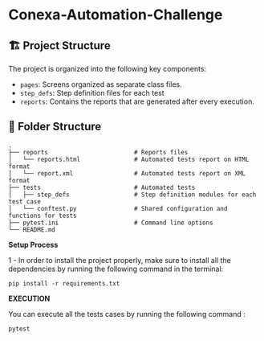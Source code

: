 # Conexa-Automation-Challenge

## 🏗️ Project Structure <a name="project-structure"></a>

The project is organized into the following key components:
- `pages`: Screens organized as separate class files.
- `step_defs`: Step definition files for each test
- `reports`: Contains the reports that are generated after every execution.

## 📁 Folder Structure <a name="folder-structure"></a>

    .
    ├── reports                        # Reports files
    │   └── reports.html               # Automated tests report on HTML format
    │   └── report.xml                 # Automated tests report on XML format
    ├── tests                          # Automated tests
    │   ├── step_defs                  # Step definition modules for each test case
    │   └── conftest.py                # Shared configuration and functions for tests
    ├── pytest.ini                     # Command line options
    └── README.md

**Setup Process**

1 - In order to install the project properly, make sure to install all the dependencies by running the following command in the terminal:

    pip install -r requirements.txt 


**EXECUTION**

You can execute all the tests cases by running the following command :

    pytest
